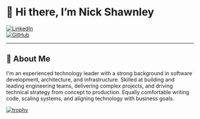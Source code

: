 # 👋 Hi there, I’m Nick Shawnley

[![LinkedIn](https://img.shields.io/badge/LinkedIn-Profile-blue?logo=linkedin&logoColor=white&link=https://www.linkedin.com/in/shawnley/)](https://www.linkedin.com/in/shawnley/)  
[![GitHub](https://img.shields.io/badge/GitHub-@Shawnley-black?logo=github&logoColor=white&link=https://github.com/Shawnley)](https://github.com/Shawnley)

---

## 🔎 About Me

I'm an experienced technology leader with a strong background in software development, architecture, and infrastructure. Skilled at building and leading engineering teams, delivering complex projects, and driving technical strategy from concept to production. Equally comfortable writing code, scaling systems, and aligning technology with business goals. 

[![trophy](https://github-profile-trophy.vercel.app/?username=shawnley&rank=-C,-B,-?&theme=onedark)](https://github.com/ryo-ma/github-profile-trophy)
